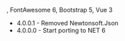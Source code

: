 

, FontAwesome 6, Bootstrap 5, Vue 3
* 4.0.0.1 - Removed Newtonsoft.Json
* 4.0.0.0 - Start porting to NET 6


